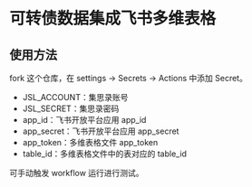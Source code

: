 # 可转债数据集成飞书多维表格

## 使用方法

fork 这个仓库，在 settings -> Secrets -> Actions 中添加 Secret。

- JSL_ACCOUNT：集思录账号
- JSL_SECRET：集思录密码
- app_id：飞书开放平台应用 app_id
- app_secret：飞书开放平台应用 app_secret
- app_token：多维表格文件 app_token
- table_id：多维表格文件中的表对应的 table_id

可手动触发 workflow 运行进行测试。